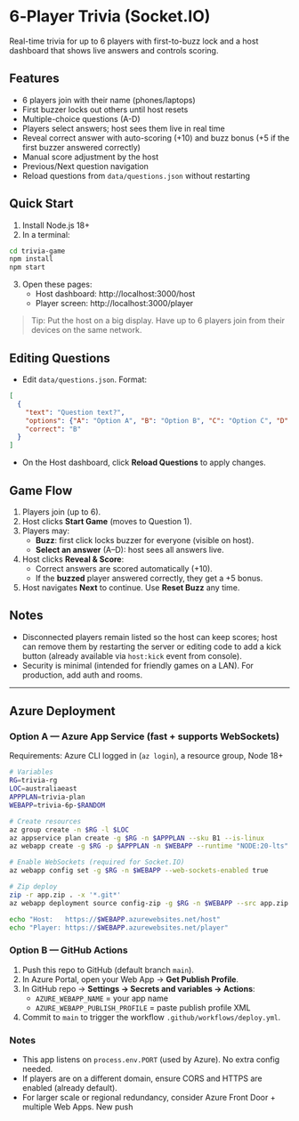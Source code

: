 # 6‑Player Trivia (Socket.IO)
Real-time trivia for up to 6 players with first-to-buzz lock and a host dashboard that shows live answers and controls scoring.

## Features
- 6 players join with their name (phones/laptops)
- First buzzer locks out others until host resets
- Multiple-choice questions (A-D)
- Players select answers; host sees them live in real time
- Reveal correct answer with auto-scoring (+10) and buzz bonus (+5 if the first buzzer answered correctly)
- Manual score adjustment by the host
- Previous/Next question navigation
- Reload questions from `data/questions.json` without restarting

## Quick Start
1. Install Node.js 18+
2. In a terminal:
```bash
cd trivia-game
npm install
npm start
```
3. Open these pages:
   - Host dashboard: http://localhost:3000/host
   - Player screen:  http://localhost:3000/player

> Tip: Put the host on a big display. Have up to 6 players join from their devices on the same network.

## Editing Questions
- Edit `data/questions.json`. Format:
```json
[
  {
    "text": "Question text?",
    "options": {"A": "Option A", "B": "Option B", "C": "Option C", "D": "Option D"},
    "correct": "B"
  }
]
```
- On the Host dashboard, click **Reload Questions** to apply changes.

## Game Flow
1. Players join (up to 6).
2. Host clicks **Start Game** (moves to Question 1).
3. Players may:
   - **Buzz**: first click locks buzzer for everyone (visible on host).
   - **Select an answer** (A–D): host sees all answers live.
4. Host clicks **Reveal & Score**:
   - Correct answers are scored automatically (+10).
   - If the **buzzed** player answered correctly, they get a +5 bonus.
5. Host navigates **Next** to continue. Use **Reset Buzz** any time.

## Notes
- Disconnected players remain listed so the host can keep scores; host can remove them by restarting the server or editing code to add a kick button (already available via `host:kick` event from console).
- Security is minimal (intended for friendly games on a LAN). For production, add auth and rooms.


---

## Azure Deployment

### Option A — Azure App Service (fast + supports WebSockets)
Requirements: Azure CLI logged in (`az login`), a resource group, Node 18+

```bash
# Variables
RG=trivia-rg
LOC=australiaeast
APPPLAN=trivia-plan
WEBAPP=trivia-6p-$RANDOM

# Create resources
az group create -n $RG -l $LOC
az appservice plan create -g $RG -n $APPPLAN --sku B1 --is-linux
az webapp create -g $RG -p $APPPLAN -n $WEBAPP --runtime "NODE:20-lts"

# Enable WebSockets (required for Socket.IO)
az webapp config set -g $RG -n $WEBAPP --web-sockets-enabled true

# Zip deploy
zip -r app.zip . -x '*.git*'
az webapp deployment source config-zip -g $RG -n $WEBAPP --src app.zip

echo "Host:   https://$WEBAPP.azurewebsites.net/host"
echo "Player: https://$WEBAPP.azurewebsites.net/player"
```

### Option B — GitHub Actions
1. Push this repo to GitHub (default branch `main`).
2. In Azure Portal, open your Web App → **Get Publish Profile**.
3. In GitHub repo → **Settings → Secrets and variables → Actions**:
   - `AZURE_WEBAPP_NAME` = your app name
   - `AZURE_WEBAPP_PUBLISH_PROFILE` = paste publish profile XML
4. Commit to `main` to trigger the workflow `.github/workflows/deploy.yml`.

### Notes
- This app listens on `process.env.PORT` (used by Azure). No extra config needed.
- If players are on a different domain, ensure CORS and HTTPS are enabled (already default).
- For larger scale or regional redundancy, consider Azure Front Door + multiple Web Apps. New push
